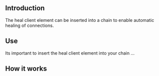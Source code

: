 ## Introduction

The heal client element can be inserted into a chain to enable automatic healing of connections.

## Use

Its important to insert the heal client element into your chain ...

## How it works


